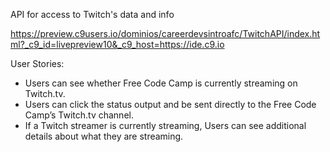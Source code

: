 API for access to Twitch's data and info

https://preview.c9users.io/dominios/careerdevsintroafc/TwitchAPI/index.html?_c9_id=livepreview10&_c9_host=https://ide.c9.io

User Stories:

- Users can see whether Free Code Camp is currently streaming on Twitch.tv.
- Users can click the status output and be sent directly to the Free Code Camp’s Twitch.tv channel.
- If a Twitch streamer is currently streaming, Users can see additional details about what they are streaming.
